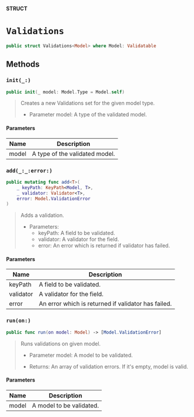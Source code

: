 **STRUCT**

# `Validations`

```swift
public struct Validations<Model> where Model: Validatable
```

## Methods
### `init(_:)`

```swift
public init(_ model: Model.Type = Model.self)
```

> Creates a new Validations set for the given model type.
>
> - Parameter model: A type of the validated model.

#### Parameters

| Name | Description |
| ---- | ----------- |
| model | A type of the validated model. |

### `add(_:_:error:)`

```swift
public mutating func add<T>(
    _ keyPath: KeyPath<Model, T>,
    _ validator: Validator<T>,
    error: Model.ValidationError
)
```

> Adds a validation.
>
> - Parameters:
>   - keyPath: A field to be validated.
>   - validator: A validator for the field.
>   - error: An error which is returned if validator has failed.

#### Parameters

| Name | Description |
| ---- | ----------- |
| keyPath | A field to be validated. |
| validator | A validator for the field. |
| error | An error which is returned if validator has failed. |

### `run(on:)`

```swift
public func run(on model: Model) -> [Model.ValidationError]
```

> Runs validations on given model.
>
> - Parameter model: A model to be validated.
>
> - Returns: An array of validation errors. If it's empty, model is valid.

#### Parameters

| Name | Description |
| ---- | ----------- |
| model | A model to be validated. |